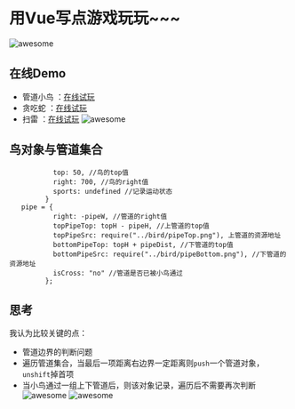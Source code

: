 # 用Vue写点游戏玩玩~~~

![awesome](https://github.com/ordinaryA/Awesome-Game/blob/master/supply/mai.jpg)

## 在线Demo
- 管道小鸟 ：[在线试玩](http://www.almx.top/awesome/#/)
- 贪吃蛇 ：[在线试玩](http://www.almx.top/awesome/#/snack)
- 扫雷 ：[在线试玩](http://www.almx.top/awesome/#/sweep)
![awesome](https://github.com/ordinaryA/Awesome-Game/blob/master/supply/birdDemo.png)
## 鸟对象与管道集合
```bird = {
           top: 50, //鸟的top值
           right: 700, //鸟的right值
           sports: undefined //记录运动状态
         }
   pipe = {
           right: -pipeW, //管道的right值
           topPipeTop: topH - pipeH, //上管道的top值
           topPipeSrc: require("../bird/pipeTop.png"), 上管道的资源地址
           bottomPipeTop: topH + pipeDist, //下管道的top值
           bottomPipeSrc: require("../bird/pipeBottom.png"), //下管道的资源地址
           isCross: "no" //管道是否已被小鸟通过
         }; 
```
## 思考
我认为比较关键的点：
- 管道边界的判断问题
- 遍历管道集合，当最后一项距离右边界一定距离则```push```一个管道对象，```unshift```掉首项
- 当小鸟通过一组上下管道后，则该对象记录，遍历后不需要再次判断
![awesome](https://github.com/ordinaryA/Awesome-Game/blob/master/supply/snackDemo.png)
![awesome](https://github.com/ordinaryA/Awesome-Game/blob/master/supply/sweepDemo.png)
